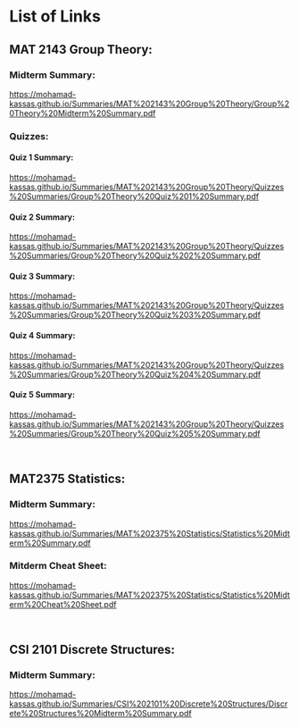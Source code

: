# List of Links
## MAT 2143 Group Theory:
### Midterm Summary: 
https://mohamad-kassas.github.io/Summaries/MAT%202143%20Group%20Theory/Group%20Theory%20Midterm%20Summary.pdf
### Quizzes:
#### Quiz 1 Summary: 
https://mohamad-kassas.github.io/Summaries/MAT%202143%20Group%20Theory/Quizzes%20Summaries/Group%20Theory%20Quiz%201%20Summary.pdf
#### Quiz 2 Summary: 
https://mohamad-kassas.github.io/Summaries/MAT%202143%20Group%20Theory/Quizzes%20Summaries/Group%20Theory%20Quiz%202%20Summary.pdf
#### Quiz 3 Summary: 
https://mohamad-kassas.github.io/Summaries/MAT%202143%20Group%20Theory/Quizzes%20Summaries/Group%20Theory%20Quiz%203%20Summary.pdf
#### Quiz 4 Summary: 
https://mohamad-kassas.github.io/Summaries/MAT%202143%20Group%20Theory/Quizzes%20Summaries/Group%20Theory%20Quiz%204%20Summary.pdf
#### Quiz 5 Summary: 
https://mohamad-kassas.github.io/Summaries/MAT%202143%20Group%20Theory/Quizzes%20Summaries/Group%20Theory%20Quiz%205%20Summary.pdf

<br>

## MAT2375 Statistics:
### Midterm Summary: 
https://mohamad-kassas.github.io/Summaries/MAT%202375%20Statistics/Statistics%20Midterm%20Summary.pdf
### Mitderm Cheat Sheet: 
https://mohamad-kassas.github.io/Summaries/MAT%202375%20Statistics/Statistics%20Midterm%20Cheat%20Sheet.pdf

<br>

## CSI 2101 Discrete Structures:
### Midterm Summary:
https://mohamad-kassas.github.io/Summaries/CSI%202101%20Discrete%20Structures/Discrete%20Structures%20Midterm%20Summary.pdf

